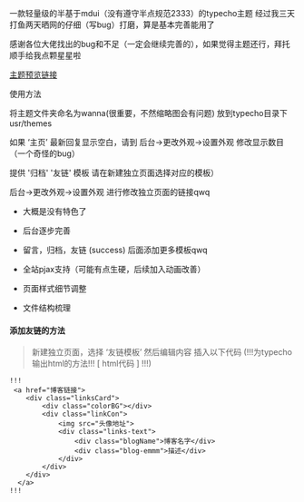 一款轻量级的半基于mdui（没有遵守半点规范2333）的typecho主题 经过我三天打鱼两天晒网的仔细（写bug）打磨，算是基本完善能用了

感谢各位大佬找出的bug和不足（一定会继续完善的），如果觉得主题还行，拜托顺手给我点颗星星啦

[主题预览链接](https://blog.superuser.tech/)


使用方法


将主题文件夹命名为wanna(很重要，不然缩略图会有问题)
放到typecho目录下 usr/themes 

如果 ‘主页’ 最新回复显示空白，请到 后台->更改外观->设置外观 修改显示数目（一个奇怪的bug）

提供 '归档' '友链' 模板
请在新建独立页面选择对应的模板）

后台->更改外观->设置外观 进行修改独立页面的链接qwq

 - 大概是没有特色了

 - 后台逐步完善

 - 留言，归档，友链 (success) 后面添加更多模板qwq  
 
 - 全站pjax支持（可能有点生硬，后续加入动画改善）
 
 - 页面样式细节调整
 
 - 文件结构梳理
 
 #### 添加友链的方法
 
> 新建独立页面，选择 ‘友链模板’ 然后编辑内容 插入以下代码
(!!!为typecho输出html的方法!!! [ html代码 ] !!!)

> 
    !!!
     <a href="博客链接">
        <div class="linksCard">
            <div class="colorBG"></div>
            <div class="linkCon">
                <img src="头像地址">
                <div class="links-text">
                    <div class="blogName">博客名字</div>
                    <div class="blog-emmm">描述</div>
                </div>
            </div>
        </div>
      </a>
    !!! 
